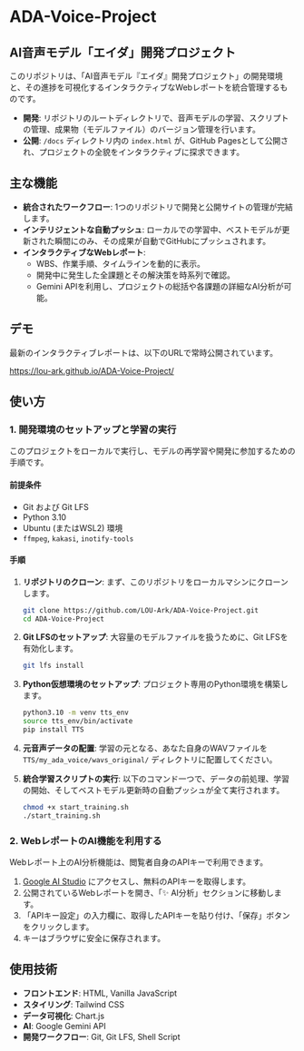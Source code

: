 # ADA-Voice-Project
## AI音声モデル「エイダ」開発プロジェクト

このリポジトリは、「AI音声モデル『エイダ』開発プロジェクト」の開発環境と、その進捗を可視化するインタラクティブなWebレポートを統合管理するものです。

-   **開発**: リポジトリのルートディレクトリで、音声モデルの学習、スクリプトの管理、成果物（モデルファイル）のバージョン管理を行います。
-   **公開**: `/docs` ディレクトリ内の `index.html` が、GitHub Pagesとして公開され、プロジェクトの全貌をインタラクティブに探求できます。

## 主な機能

-   **統合されたワークフロー**: 1つのリポジトリで開発と公開サイトの管理が完結します。
-   **インテリジェントな自動プッシュ**: ローカルでの学習中、ベストモデルが更新された瞬間にのみ、その成果が自動でGitHubにプッシュされます。
-   **インタラクティブなWebレポート**:
    -   WBS、作業手順、タイムラインを動的に表示。
    -   開発中に発生した全課題とその解決策を時系列で確認。
    -   Gemini APIを利用し、プロジェクトの総括や各課題の詳細なAI分析が可能。

## デモ

最新のインタラクティブレポートは、以下のURLで常時公開されています。

<https://lou-ark.github.io/ADA-Voice-Project/>

## 使い方

### 1. 開発環境のセットアップと学習の実行

このプロジェクトをローカルで実行し、モデルの再学習や開発に参加するための手順です。

#### 前提条件

-   Git および Git LFS
-   Python 3.10
-   Ubuntu (またはWSL2) 環境
-   `ffmpeg`, `kakasi`, `inotify-tools`

#### 手順

1.  **リポジトリのクローン**:
    まず、このリポジトリをローカルマシンにクローンします。
    ```bash
    git clone https://github.com/LOU-Ark/ADA-Voice-Project.git
    cd ADA-Voice-Project
    ```

2.  **Git LFSのセットアップ**:
    大容量のモデルファイルを扱うために、Git LFSを有効化します。
    ```bash
    git lfs install
    ```

3.  **Python仮想環境のセットアップ**:
    プロジェクト専用のPython環境を構築します。
    ```bash
    python3.10 -m venv tts_env
    source tts_env/bin/activate
    pip install TTS
    ```

4.  **元音声データの配置**:
    学習の元となる、あなた自身のWAVファイルを `TTS/my_ada_voice/wavs_original/` ディレクトリに配置してください。

5.  **統合学習スクリプトの実行**:
    以下のコマンド一つで、データの前処理、学習の開始、そしてベストモデル更新時の自動プッシュが全て実行されます。
    ```bash
    chmod +x start_training.sh
    ./start_training.sh
    ```

### 2. WebレポートのAI機能を利用する

Webレポート上のAI分析機能は、閲覧者自身のAPIキーで利用できます。

1.  [Google AI Studio](https://aistudio.google.com/app/apikey) にアクセスし、無料のAPIキーを取得します。
2.  公開されているWebレポートを開き、「✨ AI分析」セクションに移動します。
3.  「APIキー設定」の入力欄に、取得したAPIキーを貼り付け、「保存」ボタンをクリックします。
4.  キーはブラウザに安全に保存されます。

## 使用技術

-   **フロントエンド**: HTML, Vanilla JavaScript
-   **スタイリング**: Tailwind CSS
-   **データ可視化**: Chart.js
-   **AI**: Google Gemini API
-   **開発ワークフロー**: Git, Git LFS, Shell Script
